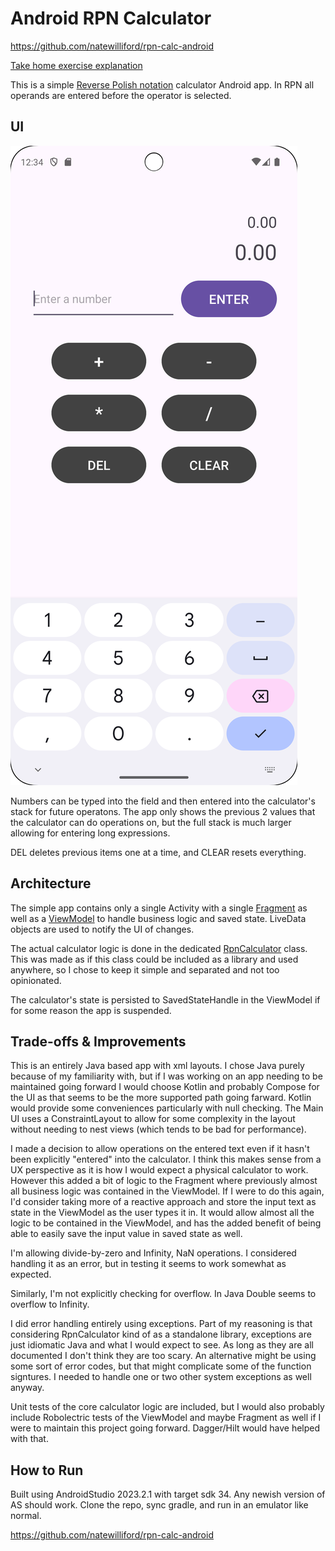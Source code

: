 # Android RPN Calculator
https://github.com/natewilliford/rpn-calc-android

[Take home exercise explanation](https://github.com/snap-mobile/take-home-exercise)

This is a simple
[Reverse Polish notation](https://en.wikipedia.org/wiki/Reverse_Polish_notation) calculator Android app. In RPN all operands are entered before the operator is selected.

## UI

![App UI](Screenshot.png)

Numbers can be typed into the field and then entered into the calculator's stack for future operatons. The app only shows the previous 2 values that the calculator can do operations on, but the full stack is much larger allowing for entering long expressions.

DEL deletes previous items one at a time, and CLEAR resets everything.

## Architecture

The simple app contains only a single Activity with a single [Fragment](https://github.com/natewilliford/rpn-calc-android/blob/main/app/src/main/java/com/natewilliford/rpncalculator/RpnCalcFragment.java) as well as a [ViewModel](https://github.com/natewilliford/rpn-calc-android/blob/main/app/src/main/java/com/natewilliford/rpncalculator/RpnCalcFragmentViewModel.java) to handle business logic and saved state. LiveData objects are used to notify the UI of changes.

The actual calculator logic is done in the dedicated [RpnCalculator](https://github.com/natewilliford/rpn-calc-android/blob/main/app/src/main/java/com/natewilliford/rpncalculator/RpnCalculator.java) class. This was made as if this class could be included as a library and used anywhere, so I chose to keep it simple and separated and not too opinionated.

The calculator's state is persisted to SavedStateHandle in the ViewModel if for some reason the app is suspended.

## Trade-offs & Improvements

This is an entirely Java based app with xml layouts. I chose Java purely because of my familiarity with, but if I was working on an app needing to be maintained going forward I would choose Kotlin and probably Compose for the UI as that seems to be the more supported path going farward. Kotlin would provide some conveniences particularly with null checking. The Main UI uses a ConstraintLayout to allow for some complexity in the layout without needing to nest views (which tends to be bad for performance).

I made a decision to allow operations on the entered text even if it hasn't been explicitly "entered" into the calculator. I think this makes sense from a UX perspective as it is how I would expect a physical calculator to work. However this added a bit of logic to the Fragment where previously almost all business logic was contained in the ViewModel. If I were to do this again, I'd consider taking more of a reactive approach and store the input text as state in the ViewModel as the user types it in. It would allow almost all the logic to be contained in the ViewModel, and has the added benefit of being able to easily save the input value in saved state as well.

I'm allowing divide-by-zero and Infinity, NaN operations. I considered handling it as an error, but in testing it seems to work somewhat as expected.

Similarly, I'm not explicitly checking for overflow. In Java Double seems to overflow to Infinity.

I did error handling entirely using exceptions. Part of my reasoning is that considering RpnCalculator kind of as a standalone library, exceptions are just idiomatic Java and what I would expect to see. As long as they are all documented I don't think they are too scary. An alternative might be using some sort of error codes, but that might complicate some of the function signtures. I needed to handle one or two other system exceptions as well anyway.

Unit tests of the core calculator logic are included, but I would also probably include Robolectric tests of the ViewModel and maybe Fragment as well if I were to maintain this project going forward. Dagger/Hilt would have helped with that.

## How to Run

Built using AndroidStudio 2023.2.1 with target sdk 34. Any newish version of AS should work.
Clone the repo, sync gradle, and run in an emulator like normal.

https://github.com/natewilliford/rpn-calc-android